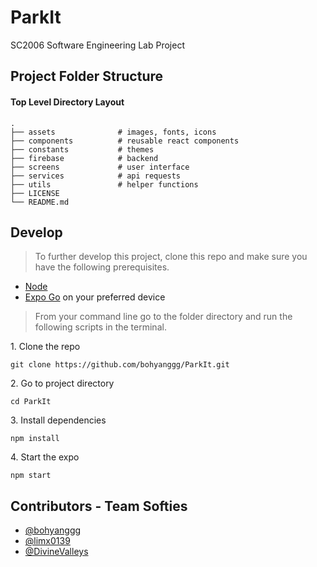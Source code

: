 # ParkIt
SC2006 Software Engineering Lab Project

## Project Folder Structure

#### Top Level Directory Layout

```terminal
.
├── assets              # images, fonts, icons
├── components          # reusable react components
├── constants           # themes
├── firebase            # backend
├── screens             # user interface
├── services            # api requests
├── utils               # helper functions
├── LICENSE
└── README.md
```

## Develop

> To further develop this project, clone this repo and make sure you have the following prerequisites.

- [Node](https://nodejs.org/en/download/)
- [Expo Go](https://expo.dev/client) on your preferred device

> From your command line go to the folder directory and run the following scripts in the terminal.

1\. Clone the repo

```terminal
git clone https://github.com/bohyanggg/ParkIt.git
```

2\. Go to project directory

```terminal
cd ParkIt
```

3\. Install dependencies

```terminal
npm install
```

4\. Start the expo

```terminal
npm start
```

## Contributors - Team Softies

- [@bohyanggg](https://github.com/bohyanggg)
- [@limx0139](https://github.com/limx0139)
- [@DivineValleys](https://github.com/DivineValleys)


